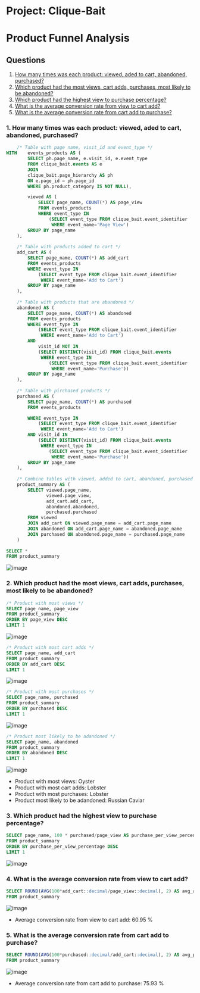 # Project: Clique-Bait

# Product Funnel Analysis

## Questions

  1. [How many times was each product: viewed, aded to cart, abandoned, purchased?](#1-how-many-times-was-each-product-viewed-aded-to-cart-abandoned-purchased)
  2. [Which product had the most views, cart adds, purchases, most likely to be abandoned?](#2-which-product-had-the-most-views-cart-adds-purchases-most-likely-to-be-abandoned)
  3. [Which product had the highest view to purchase percentage?](#3-which-product-had-the-highest-view-to-purchase-percentage)
  4. [What is the average conversion rate from view to cart add?](#4-what-is-the-average-conversion-rate-from-view-to-cart-add)
  5. [What is the average conversion rate from cart add to purchase?](#5-what-is-the-average-conversion-rate-from-cart-add-to-purchase)


### 1. How many times was each product: viewed, aded to cart, abandoned, purchased?

````sql 
	/* Table with page name, visit_id and event_type */
WITH 	events_products AS (
		SELECT ph.page_name, e.visit_id, e.event_type
		FROM clique_bait.events AS e
		JOIN
		clique_bait.page_hierarchy AS ph
		ON e.page_id = ph.page_id
		WHERE ph.product_category IS NOT NULL),

		viewed AS (
			SELECT page_name, COUNT(*) AS page_view
			FROM events_products
			WHERE event_type IN 
				(SELECT event_type FROM clique_bait.event_identifier 
				 WHERE event_name='Page View')
		GROUP BY page_name
	),
	
	/* Table with products added to cart */
	add_cart AS (
		SELECT page_name, COUNT(*) AS add_cart
		FROM events_products
		WHERE event_type IN 
			(SELECT event_type FROM clique_bait.event_identifier 
			 WHERE event_name='Add to Cart')
		GROUP BY page_name
	),
	
	/* Table with products that are abandoned */
	abandoned AS (
		SELECT page_name, COUNT(*) AS abandoned
		FROM events_products
		WHERE event_type IN 
			(SELECT event_type FROM clique_bait.event_identifier 
			 WHERE event_name='Add to Cart')
		AND
			visit_id NOT IN 
			(SELECT DISTINCT(visit_id) FROM clique_bait.events
			 WHERE event_type IN 
				(SELECT event_type FROM clique_bait.event_identifier 
				 WHERE event_name='Purchase'))	
		GROUP BY page_name
	),
	
	/* Table with pirchased products */
	purchased AS (
		SELECT page_name, COUNT(*) AS purchased
		FROM events_products

		WHERE event_type IN 
			(SELECT event_type FROM clique_bait.event_identifier 
			 WHERE event_name='Add to Cart')
		AND visit_id IN 
			(SELECT DISTINCT(visit_id) FROM clique_bait.events
			 WHERE event_type IN 
				(SELECT event_type FROM clique_bait.event_identifier 
				 WHERE event_name='Purchase'))	
		GROUP BY page_name
	),
	
	/* Combine tables with viewed, added to cart, abandoned, purchased products */
	product_summary AS (
		SELECT viewed.page_name, 
		       viewed.page_view, 
		       add_cart.add_cart, 
		       abandoned.abandoned, 
		       purchased.purchased
		FROM viewed 
		JOIN add_cart ON viewed.page_name = add_cart.page_name
		JOIN abandoned ON add_cart.page_name = abandoned.page_name
		JOIN purchased ON abandoned.page_name = purchased.page_name
	)
	
SELECT *
FROM product_summary
````

![image](https://user-images.githubusercontent.com/35038779/217620673-b53e2e4c-9e73-4ab6-a7bf-3af9f3d44488.png)


### 2. Which product had the most views, cart adds, purchases, most likely to be abandoned?

````sql
/* Product with most views */
SELECT page_name, page_view
FROM product_summary
ORDER BY page_view DESC
LIMIT 1
````
![image](https://user-images.githubusercontent.com/35038779/217539829-e7476afc-9cd9-4055-b3a6-36ba31de291b.png)


````sql
/* Product with most cart adds */
SELECT page_name, add_cart
FROM product_summary
ORDER BY add_cart DESC
LIMIT 1
````
![image](https://user-images.githubusercontent.com/35038779/217540059-fbf94811-dbf7-42a3-9a0c-9759eacdfb72.png)

````sql
/* Product with most purchases */
SELECT page_name, purchased
FROM product_summary
ORDER BY purchased DESC
LIMIT 1
````
![image](https://user-images.githubusercontent.com/35038779/217620853-b9c4e145-dc2f-459a-953e-22ce34c7229f.png)


````sql
/* Product most likely to be adandoned */
SELECT page_name, abandoned
FROM product_summary
ORDER BY abandoned DESC
LIMIT 1
````
![image](https://user-images.githubusercontent.com/35038779/217545293-e64a4bd3-6290-4a4b-b006-78f45d37c7c4.png)

* Product with most views: Oyster
* Product with most cart adds: Lobster
* Product with most purchases: Lobster
* Product most likely to be adandoned: Russian Caviar


### 3. Which product had the highest view to purchase percentage?

````sql
SELECT page_name, 100 * purchased/page_view AS purchase_per_view_percentage
FROM product_summary
ORDER BY purchase_per_view_percentage DESC
LIMIT 1
````

![image](https://user-images.githubusercontent.com/35038779/217621035-d1bdcb5a-8574-4bbd-a0c2-a49278bc011b.png)


### 4. What is the average conversion rate from view to cart add?

````sql
SELECT ROUND(AVG(100*add_cart::decimal/page_view::decimal), 2) AS avg_add_cart_per_view_conversion
FROM product_summary
````
![image](https://user-images.githubusercontent.com/35038779/217623168-e8c58238-dc3f-46f7-8852-8bd136003866.png)

* Average conversion rate from view to cart add: 60.95 %

### 5. What is the average conversion rate from cart add to purchase?

````sql
SELECT ROUND(AVG(100*purchased::decimal/add_cart::decimal), 2) AS avg_purchase_per_add_cart
FROM product_summary
````
![image](https://user-images.githubusercontent.com/35038779/217623449-df58829b-aa1f-444a-8834-181088903a46.png)

* Average conversion rate from cart add to purchase: 75.93 %
